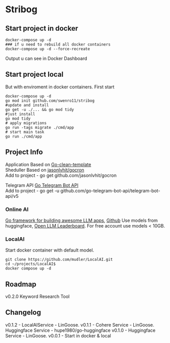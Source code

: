 
# Stribog
## Start project in docker
```
docker-compose up -d
### if u need to rebuild all docker containers
docker-compose up -d --force-recreate
```
Output u can see in Docker Dashboard

## Start project local
But with enviroment in docker containers. 
First start
```
docker-compose up -d
go mod init github.com/swenro11/stribog
#update and install
go get -u ./... && go mod tidy 
#just install
go mod tidy 
# apply migrations
go run -tags migrate ./cmd/app 
# start main task
go run ./cmd/app
```

## Project Info
Application Based on [Go-clean-template](https://github.com/evrone/go-clean-template)  
Sheduller Based on [jasonlvhit/gocron](https://github.com/jasonlvhit/gocron)  
Add to project - go get github.com/jasonlvhit/gocron  

Telegram API [Go Telegram Bot API](https://go-telegram-bot-api.dev/)  
Add to project - go get -u github.com/go-telegram-bot-api/telegram-bot-api/v5 

### Online AI
[Go framework for building awesome LLM apps](https://lingoose.io/), [Github](https://github.com/henomis/lingoose)
Use models from huggingface, [Open LLM Leaderboard](https://huggingface.co/spaces/HuggingFaceH4/open_llm_leaderboard).
For free account use models < 10GB. 

### LocalAI
Start docker container with default model.  
```
git clone https://github.com/mudler/LocalAI.git 
cd ~/projects/LocalAI$ 
docker compose up -d
```

## Roadmap
v0.2.0 Keyword Research Tool

## Changelog
v0.1.2 - LocalAIService - LinGoose.
v0.1.1 - Cohere Service - LinGoose. Huggingface Service - hupe1980/go-huggingface
v0.1.0 - Huggingface Service - LinGoose. 
v0.0.1 - Start in docker & local